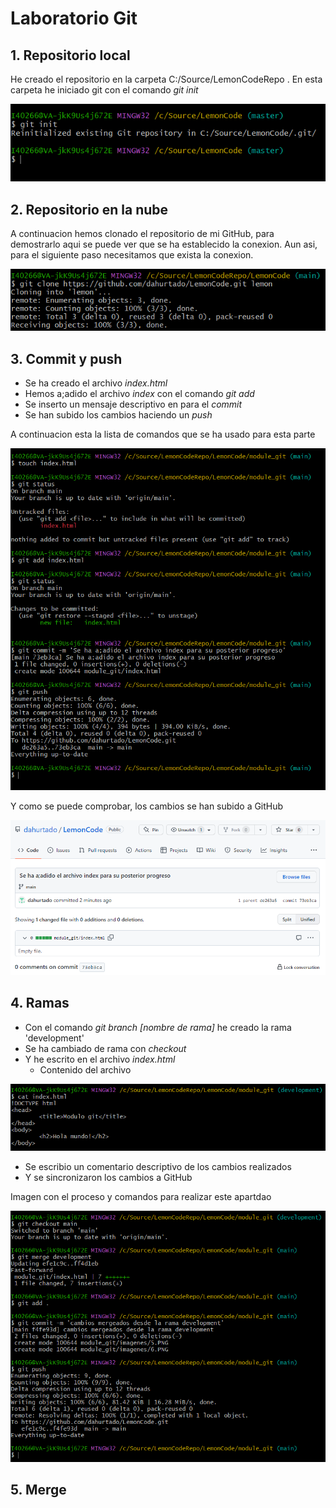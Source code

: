 # Laboratorio Git
## 1. Repositorio local

He creado el repositorio en la carpeta C:/Source/LemonCodeRepo .
En esta carpeta he iniciado git con el comando *git init*

![Comando git init](./imagenes/1.PNG)

## 2. Repositorio en la nube

A continuacion hemos clonado el repositorio de mi GitHub, para demostrarlo aqui se puede ver que se ha establecido la conexion.
Aun asi, para el siguiente paso necesitamos que exista la conexion.

![Clonado de repositorio](./imagenes/2.PNG)

## 3. Commit y push

 - Se ha creado el archivo *index.html*
 - Hemos a;adido el archivo *index* con el comando *git add*
 - Se inserto un mensaje descriptivo en para el *commit*
 - Se han subido los cambios haciendo un *push*

A continuacion esta la lista de comandos que se ha usado para esta parte

![Commiteo y push de archivos](./imagenes/3.PNG)

Y como se puede comprobar, los cambios se han subido a GitHub

![Cambios subidos a GitHub](./imagenes/4.PNG)

## 4. Ramas

 - Con el comando *git branch [nombre de rama]* he creado la rama 'development'
 - Se ha cambiado de rama con *checkout*
 - Y he escrito en el archivo *index.html*
   - Contenido del archivo

![Contenido del archivo index.html](./imagenes/6.PNG)

 - Se escribio un comentario descriptivo de los cambios realizados
 - Y se sincronizaron los cambios a GitHub

Imagen con el proceso y comandos para realizar este apartdao

![Listado del proceso y de comandos](./imagenes/7.PNG)


## 5. Merge

